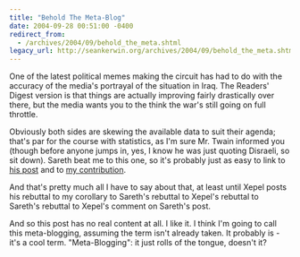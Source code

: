 ```yaml
---
title: "Behold The Meta-Blog"
date: 2004-09-28 00:51:00 -0400
redirect_from:
  - /archives/2004/09/behold_the_meta.shtml
legacy_url: http://seankerwin.org/archives/2004/09/behold_the_meta.shtml
---
```

<p>One of the latest political memes making the circuit has had to do with the accuracy of the media's portrayal of the situation in Iraq.  The Readers' Digest version is that things are actually improving fairly drastically over there, but the media wants you to the think the war's still going on full throttle.</p>

<p>Obviously both sides are skewing the available data to suit their agenda; that's par for the course with statistics, as I'm sure Mr. Twain informed you (though before anyone jumps in, yes, I know he was just quoting Disraeli, so sit down).  Sareth beat me to this one, so it's probably just as easy to link to <a href="http://www.livejournal.com/users/sareth/10064.html?view=41040">his post</a> and to <a href="http://www.livejournal.com/users/sareth/10064.html?thread=41040#t41040">my contribution</a>.</p>

<p>And that's pretty much all I have to say about that, at least until Xepel posts his rebuttal to my corollary to Sareth's rebuttal to Xepel's rebuttal to Sareth's rebuttal to Xepel's comment on Sareth's post.</p>

<p>And so this post has no real content at all.  I like it.  I think I'm going to call this meta-blogging, assuming the term isn't already taken.  It probably is - it's a cool term.  "Meta-Blogging": it just rolls of the tongue, doesn't it?</p>
